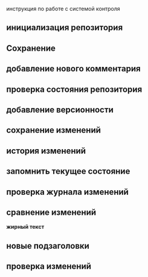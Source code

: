 инструкция по работе с системой контроля

## инициализация репозитория


## Сохранение

## добавление нового комментария

## проверка состояния репозитория

## добавление версионности

## сохранение изменений

## история изменений

## запомнить текущее состояние

## проверка журнала изменений

## сравнение изменений 

**жирный текст**

## новые подзаголовки

## проверка изменений



